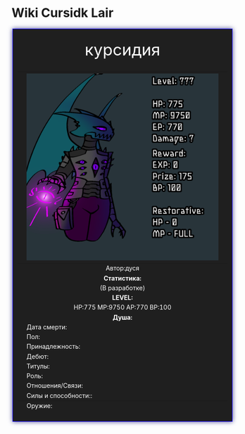 

<head>   
    <title>Cursidk Lair</title>

 <body background="i (19).png"></body>
    
<html>

  <title>Вики по лору игры</title>

<body>
  <h1>Wiki Cursidk Lair</h1>


  
  <div style="margin: auto; width: 500px;">
    <div style="border: 1px solid rgb(17, 0, 255); padding: 10px; background-color: #1f1f1f; box-shadow: 0px 0px 10px #42418f;">
    <table>
  <caption style="text-align: center;color: white;font-size: 37px;">курсидия</caption>
    <thead>
 <tr>
        <th></th>
        <th style="text-align: center;color: rgb(255, 255, 255);"><img src="823_20231120143543.png" width="450" height="425"></th>
        <th></th>
      </tr>
      
 </thead>
    <tbody>
      <tr>
        <td>  </td>
        <td style="text-align: center;color: white;"> Автор:дуся </td>
        
   </tr>
      <tr>
        <td></td>
        <td style="text-align: center;color: white;"><b>Статистика:</b></td>
        <td></td>
      </tr>
      <tr>
  <td></td>
 <td style="text-align: center;color: white;">(В разработке)</td>
 <td></td>
  </tr>
 <tr>
 <td></td>
  <td style="text-align: center;color: white;"><b>LEVEL:</b></td>
   <td></td>
  </tr>
      
 <tr>
 <td></td>
  <td style="text-align: center;color: white;">HP:775 MP:9750 AP:770 BP:100</td>
 <td></td>
 </tr>
  </div>
      <tr>
        <td></td>
        <td style="text-align: center;color: white;"><b>Душа:</b></td>
        <td></td>
      </tr>
      <tr>
        <td></td>
        <td style="color: white;">Дата смерти:</td>
        <td></td>
      </tr>
      <tr>
        <td></td>
        <td style="color: white;">Пол:</td>
        <td></td>
      </tr>
      <tr>
        <td></td>
        <td style="color: white;">Принадлежность:</td>
        <td></td>
      </tr>
      <tr>
        <td></td>
        <td style="color: white;">Дебют:</td>
        <td style="color: white;"></td>
      </tr>
      <tr>
        <td></td>
        <td style="color: white;">Титулы:</td>
        <td></td>
      </tr>
      <tr>
        <td></td>
        <td style="color: white;">Роль:</td>
        <td></td>
      </tr>
      <tr>
        <td></td>
        <td style="color: white;">Отношения/Связи:</td>
        <td></td>
      </tr>
      <tr>
        <td></td>
        <td style="color: white;">Силы и способности::</td>
        <td></td>
      </tr>
    </tbody>
    <tfoot>
      <tr>
        <td></td>
        <td style="color: white;">Оружие:</td>
        <td></td>
      </tr>
      </tfoot>
      </table>
      
 </div>
</body>
</html>
</html>

